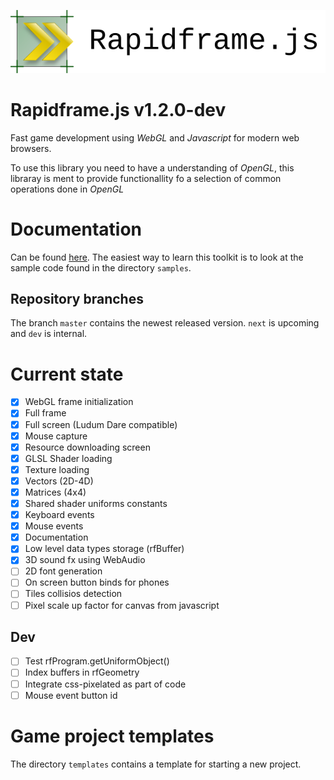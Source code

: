 ![extra](extra/logo.png)

# Rapidframe.js v1.2.0-dev

Fast game development using *WebGL* and *Javascript* for modern web browsers.

To use this library you need to have a understanding of *OpenGL*, this libraray
is ment to provide functionallity fo a selection of common operations done in
*OpenGL*

# Documentation

Can be found [here](http://martus.se/rapidframe/doc/). The easiest way to learn
this toolkit is to look at the sample code found in the directory `samples`.

## Repository branches
The branch `master` contains the newest released version. `next` is upcoming and
`dev` is internal.

# Current state
 * [X] WebGL frame initialization
 * [X] Full frame
 * [X] Full screen (Ludum Dare compatible)
 * [X] Mouse capture
 * [X] Resource downloading screen
 * [X] GLSL Shader loading
 * [X] Texture loading
 * [X] Vectors (2D-4D)
 * [X] Matrices (4x4)
 * [X] Shared shader uniforms constants
 * [X] Keyboard events
 * [X] Mouse events
 * [X] Documentation
 * [X] Low level data types storage (rfBuffer)
 * [X] 3D sound fx using WebAudio
 * [ ] 2D font generation
 * [ ] On screen button binds for phones
 * [ ] Tiles collisios detection
 * [ ] Pixel scale up factor for canvas from javascript

## Dev
 * [ ] Test rfProgram.getUniformObject()
 * [ ] Index buffers in rfGeometry
 * [ ] Integrate css-pixelated as part of code
 * [ ] Mouse event button id

# Game project templates
The directory ```templates``` contains a template for starting a new project.


